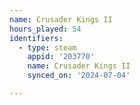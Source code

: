 ```yaml
---
name: Crusader Kings II
hours_played: 54
identifiers:
  - type: steam
    appid: '203770'
    name: Crusader Kings II
    synced_on: '2024-07-04'

---
```


